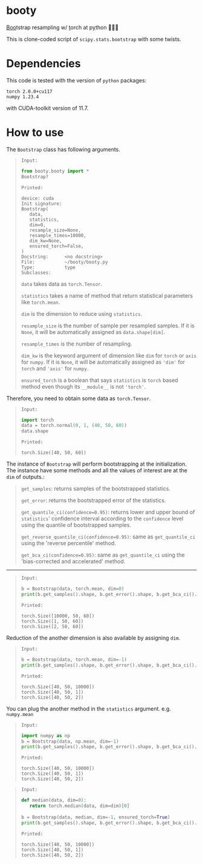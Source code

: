 # booty
<ins>Boo</ins>tstrap resampling w/ <ins>t</ins>orch at p<ins>y</ins>thon :shoe::fire::snake:

This is clone-coded script of `scipy.stats.bootstrap` with some twists.

# Dependencies
This code is tested with the version of `python` packages:
```
torch 2.0.0+cu117
numpy 1.23.4
```
with CUDA-toolkit version of 11.7.

# How to use
The `Bootstrap` class has following arguments.

>`Input:`
>```python
>from booty.booty import *
>Bootstrap?
>```
>
>`Printed:`
>```
>device: cuda
>Init signature:
>Bootstrap(
>    data,
>    statistics,
>    dim=0,
>    resample_size=None,
>    resample_times=10000,
>    dim_kw=None,
>    ensured_torch=False,
>)
>Docstring:      <no docstring>
>File:           ~/booty/booty.py
>Type:           type
>Subclasses:     
>```
>
>`data` takes data as `torch.Tensor`.
>
>`statistics` takes a name of method that return statistical parameters like `torch.mean`.
>
>`dim` is the dimension to reduce using `statistics`.
>
>`resample_size` is the number of sample per resampled samples. If it is `None`, it will be automatically assigned as `data.shape[dim]`.
>
>`resample_times` is the number of resampling.
>
>`dim_kw` is the keyword argument of dimension like `dim` for `torch` or `axis` for `numpy`. If it is `None`, it will be automatically assigned as `'dim'` for `torch` and `'axis'` for `numpy`.
>
>`ensured_torch` is a boolean that says `statistics` is `torch` based method even though its `__module__` is not `'torch'`.

Therefore, you need to obtain some data as `torch.Tensor`.

>`Input:`
>```python
>import torch
>data = torch.normal(0, 1, (40, 50, 60))
>data.shape
>```
>
>`Printed:`
>```
>torch.Size([40, 50, 60])
>```

The instance of `Bootstrap` will perform bootstrapping at the initialization. The instance have some methods and all the values of interest are at the `dim` of outputs.:
 
>`get_samples`: returns samples of the bootstrapped statistics.
>
>`get_error`: returns the bootstrapped error of the statistics.
>
>`get_quantile_ci(confidence=0.95)`: returns lower and upper bound of `statistics`' confidence interval according to the `confidence` level using the quantile of bootstrapped samples.
>
>`get_reverse_quantile_ci(confidence=0.95)`: same as `get_quantile_ci` using the 'reverse percentile' method.
>
>`get_bca_ci(confidence=0.95)`: same as `get_quantile_ci` using the 'bias-corrected and accelerated' method.
___
>`Input:`
>```python
>b = Bootstrap(data, torch.mean, dim=0)
>print(b.get_samples().shape, b.get_error().shape, b.get_bca_ci().shape, sep='\n')
>```
>
>`Printed:`
>```
>torch.Size([10000, 50, 60])
>torch.Size([1, 50, 60])
>torch.Size([2, 50, 60])
>```

Reduction of the another dimension is also available by assigning `dim`.

>`Input:`
>```python
>b = Bootstrap(data, torch.mean, dim=-1)
>print(b.get_samples().shape, b.get_error().shape, b.get_bca_ci().shape, sep='\n')
>```
>
>`Printed:`
>```
>torch.Size([40, 50, 10000])
>torch.Size([40, 50, 1])
>torch.Size([40, 50, 2])
>```

You can plug the another method in the `statistics` argument. e.g. `numpy.mean`

>`Input:`
>```python
>import numpy as np
>b = Bootstrap(data, np.mean, dim=-1)
>print(b.get_samples().shape, b.get_error().shape, b.get_bca_ci().shape, sep='\n')
>```
>
>`Printed:`
>```
>torch.Size([40, 50, 10000])
>torch.Size([40, 50, 1])
>torch.Size([40, 50, 2])
>```

>`Input:`
>```python
>def median(data, dim=0): 
>    return torch.median(data, dim=dim)[0]
>    
>b = Bootstrap(data, median, dim=-1, ensured_torch=True)
>print(b.get_samples().shape, b.get_error().shape, b.get_bca_ci().shape, sep='\n')
>```
>
>`Printed:`
>```
>torch.Size([40, 50, 10000])
>torch.Size([40, 50, 1])
>torch.Size([40, 50, 2])
>```
